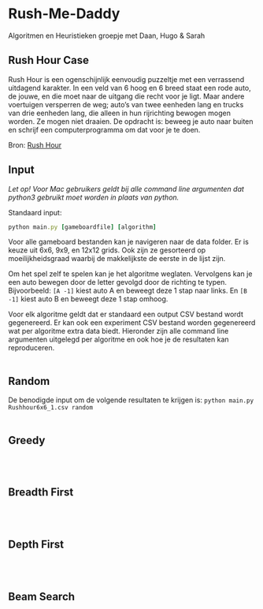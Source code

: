# Rush-Me-Daddy
Algoritmen en Heuristieken groepje met Daan, Hugo &amp; Sarah  

## Rush Hour Case
Rush Hour is een ogenschijnlijk eenvoudig puzzeltje met een verrassend uitdagend karakter. In een veld van 6 hoog en 6 breed staat een rode auto, de jouwe, en die moet naar de uitgang die recht voor je ligt. Maar andere voertuigen versperren de weg; auto’s van twee eenheden lang en trucks van drie eenheden lang, die alleen in hun rijrichting bewogen mogen worden. Ze mogen niet draaien. De opdracht is: beweeg je auto naar buiten en schrijf een computerprogramma om dat voor je te doen.

Bron: [Rush Hour](https://ah.proglab.nl/cases/rush-hour)

## Input
*Let op! Voor Mac gebruikers geldt bij alle command line argumenten dat python3 gebruikt moet worden in plaats van python.*

Standaard input:  
```ruby
python main.py [gameboardfile] [algorithm]
```

Voor alle gameboard bestanden kan je navigeren naar de data folder. Er is keuze uit 6x6, 9x9, en 12x12 grids. Ook zijn ze gesorteerd op moeilijkheidsgraad waarbij de makkelijkste de eerste in de lijst zijn.   

Om het spel zelf te spelen kan je het algoritme weglaten. Vervolgens kan je een auto bewegen door de letter gevolgd door de richting te typen. Bijvoorbeeld: `[A -1]` kiest auto A en beweegt deze 1 stap naar links. En `[B -1]` kiest auto B en beweegt deze 1 stap omhoog.

Voor elk algoritme geldt dat er standaard een output CSV bestand wordt gegenereerd. Er kan ook een experiment CSV bestand worden gegenereerd wat per algoritme extra data biedt. Hieronder zijn alle command line argumenten uitgelegd per algoritme en ook hoe je de resultaten kan reproduceren.
<br></br>
## Random
De benodigde input om de volgende resultaten te krijgen is: `python main.py Rushhour6x6_1.csv random`
<br></br>
## Greedy

<br></br>
## Breadth First

<br></br>
## Depth First

<br></br>
## Beam Search


